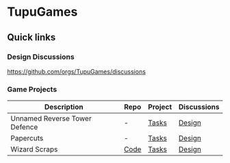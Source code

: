 # TupuGames

## Quick links
### Design Discussions
https://github.com/orgs/TupuGames/discussions

### Game Projects
| Description | Repo | Project | Discussions |  
| -------- | ------- | ------- | ------- |
| Unnamed Reverse Tower Defence | - | [Tasks](https://github.com/orgs/TupuGames/projects/1/views/1) | [Design](https://github.com/orgs/TupuGames/discussions/categories/reverse-tower-defence) |
| Papercuts | - | [Tasks](https://github.com/orgs/TupuGames/projects/2/views/1) | [Design](https://github.com/orgs/TupuGames/discussions/categories/papercuts) |
| Wizard Scraps | [Code](https://github.com/TupuGames/Wizard-Scraps)| [Tasks](https://github.com/orgs/TupuGames/projects/5/views/1) | [Design](https://github.com/orgs/TupuGames/discussions/categories/wizard-scraps) |
